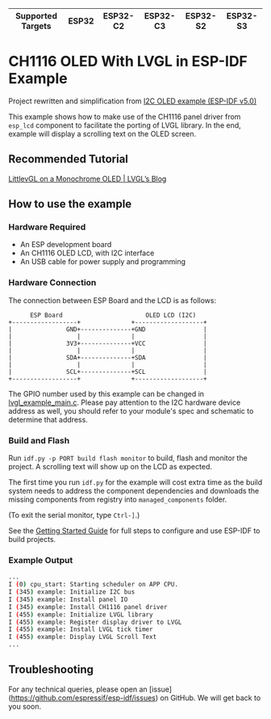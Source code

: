 | Supported Targets | ESP32 | ESP32-C2 | ESP32-C3 | ESP32-S2 | ESP32-S3 |
| ----------------- | ----- | -------- | -------- | -------- | -------- |

# CH1116 OLED With LVGL in ESP-IDF Example

Project rewritten and simplification from [I2C OLED example (ESP-IDF v5.0)](https://github.com/espressif/esp-idf/tree/release/v5.0/examples/peripherals/lcd/i2c_oled)

This example shows how to make use of the CH1116 panel driver from `esp_lcd` component to facilitate the porting of LVGL library. In the end, example will display a scrolling text on the OLED screen.

## Recommended Tutorial

[LittlevGL on a Monochrome OLED | LVGL’s Blog](https://blog.lvgl.io/2019-05-06/oled)

## How to use the example

### Hardware Required

* An ESP development board
* An CH1116 OLED LCD, with I2C interface
* An USB cable for power supply and programming

### Hardware Connection

The connection between ESP Board and the LCD is as follows:

```
      ESP Board                       OLED LCD (I2C)
+------------------+              +-------------------+
|               GND+--------------+GND                |
|                  |              |                   |
|               3V3+--------------+VCC                |
|                  |              |                   |
|               SDA+--------------+SDA                |
|                  |              |                   |
|               SCL+--------------+SCL                |
+------------------+              +-------------------+
```

The GPIO number used by this example can be changed in [lvgl_example_main.c](main/ch1116.c). Please pay attention to the I2C hardware device address as well, you should refer to your module's spec and schematic to determine that address.

### Build and Flash

Run `idf.py -p PORT build flash monitor` to build, flash and monitor the project. A scrolling text will show up on the LCD as expected.

The first time you run `idf.py` for the example will cost extra time as the build system needs to address the component dependencies and downloads the missing components from registry into `managed_components` folder.

(To exit the serial monitor, type ``Ctrl-]``.)

See the [Getting Started Guide](https://docs.espressif.com/projects/esp-idf/en/latest/get-started/index.html) for full steps to configure and use ESP-IDF to build projects.

### Example Output

```bash
...
I (0) cpu_start: Starting scheduler on APP CPU.
I (345) example: Initialize I2C bus
I (345) example: Install panel IO
I (345) example: Install CH1116 panel driver
I (455) example: Initialize LVGL library
I (455) example: Register display driver to LVGL
I (455) example: Install LVGL tick timer
I (455) example: Display LVGL Scroll Text
...
```

## Troubleshooting

For any technical queries, please open an [issue] (https://github.com/espressif/esp-idf/issues) on GitHub. We will get back to you soon.
